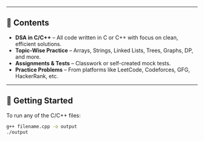 
---

## 📌 Contents

- **DSA in C/C++** – All code written in C or C++ with focus on clean, efficient solutions.
- **Topic-Wise Practice** – Arrays, Strings, Linked Lists, Trees, Graphs, DP, and more.
- **Assignments & Tests** – Classwork or self-created mock tests.
- **Practice Problems** – From platforms like LeetCode, Codeforces, GFG, HackerRank, etc.

---

## 🚀 Getting Started

To run any of the C/C++ files:

```bash
g++ filename.cpp -o output
./output
